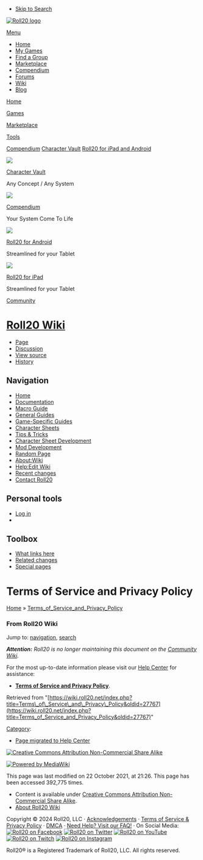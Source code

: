* [Skip to Search](#q)

[![Roll20 logo](https://app.roll20.net/v2/images/roll20-logo.png)](https://roll20.net/)

[Menu](#)

* [Home](https://roll20.net/)
* [My Games](https://app.roll20.net/campaigns/search)
* [Find a Group](https://app.roll20.net/lfg)
* [Marketplace](https://marketplace.roll20.net/)
* [Compendium](https://app.roll20.net/compendium)
* [Forums](https://app.roll20.net/forum)
* [Wiki](https://wiki.roll20.net/)
* [Blog](http://blog.roll20.net/)

[Home](https://app.roll20.net/)

[Games](https://app.roll20.net/lfg)

[Marketplace](https://marketplace.roll20.net/)

[Tools](https://app.roll20.net/vault/)

[Compendium](https://roll20.net/compendium/) [Character Vault](https://app.roll20.net/vault/) [Roll20 for iPad and Android](https://wiki.roll20.net/Roll20_for_iPad_and_Android)

[![](https://roll20.net/images/CharacterVault.png)](https://app.roll20.net/vault/)

[Character Vault](https://app.roll20.net/vault/)

Any Concept / Any System

[![](https://roll20.net/images/Compendium.png)](https://roll20.net/compendium/)

[Compendium](https://roll20.net/compendium/)

Your System Come To Life

[![](https://roll20.net/images/forAndroid.png)](https://play.google.com/store/apps/details?id=net.roll20.playerappandroid&hl=en)

[Roll20 for Android](https://play.google.com/store/apps/details?id=net.roll20.playerappandroid&hl=en)

Streamlined for your Tablet

[![](https://roll20.net/images/foriPad.png)](https://itunes.apple.com/us/app/roll20-for-ipad/id944989026?mt=8)

[Roll20 for iPad](https://itunes.apple.com/us/app/roll20-for-ipad/id944989026?mt=8)

Streamlined for your Tablet

[Community](https://app.roll20.net/forum/)

[Roll20 Wiki](https://wiki.roll20.net/)
=======================================

* [Page](https://wiki.roll20.net/Terms_of_Service_and_Privacy_Policy)
* [Discussion](https://wiki.roll20.net/index.php?title=Talk:Terms_of_Service_and_Privacy_Policy&action=edit&redlink=1)
* [View source](https://wiki.roll20.net/index.php?title=Terms_of_Service_and_Privacy_Policy&action=edit)
* [History](https://wiki.roll20.net/index.php?title=Terms_of_Service_and_Privacy_Policy&action=history)

 

Navigation
----------

* [Home](https://wiki.roll20.net/Main_Page)
* [Documentation](https://wiki.roll20.net/Category:Roll20)
* [Macro Guide](https://wiki.roll20.net/Complete_Guide_to_Macros_%26_Rolls)
* [General Guides](https://wiki.roll20.net/Category:Guides)
* [Game-Specific Guides](https://wiki.roll20.net/Category:Games)
* [Character Sheets](https://wiki.roll20.net/Category:Character_Sheet_Documentation)
* [Tips & Tricks](https://wiki.roll20.net/Category:Tips)
* [Character Sheet Development](https://wiki.roll20.net/Building_Character_Sheets)
* [Mod Development](https://wiki.roll20.net/Mod:Development)
* [Random Page](https://wiki.roll20.net/Special:Random)
* [About:Wiki](https://wiki.roll20.net/About:Community_Wiki)
* [Help:Edit Wiki](https://wiki.roll20.net/Help:Contents)
* [Recent changes](https://wiki.roll20.net/Special:RecentChanges)
* [Contact Roll20](https://wiki.roll20.net/Contact)

Personal tools
--------------

* [Log in](https://wiki.roll20.net/index.php?title=Special:UserLogin&returnto=Terms+of+Service+and+Privacy+Policy)
* 

Toolbox
-------

* [What links here](https://wiki.roll20.net/Special:WhatLinksHere/Terms_of_Service_and_Privacy_Policy)
* [Related changes](https://wiki.roll20.net/Special:RecentChangesLinked/Terms_of_Service_and_Privacy_Policy)
* [Special pages](https://wiki.roll20.net/Special:SpecialPages)

Terms of Service and Privacy Policy
===================================

[Home](http://wiki.roll20.net/) » [Terms\_of\_Service\_and\_Privacy\_Policy](http://wiki.roll20.net/Terms_of_Service_and_Privacy_Policy)

### From Roll20 Wiki

Jump to: [navigation](#column-one), [search](#searchInput)

_**Attention:**_ _Roll20 is no longer maintaining this document on the [Community Wiki](https://wiki.roll20.net/About:Community_Wiki "About:Community Wiki")._

For the most up-to-date information please visit our [Help Center](https://wiki.roll20.net/Help_Center "Help Center") for assistance:

* **[Terms of Service and Privacy Policy](https://help.roll20.net/hc/en-us/articles/360037770793-Terms-of-Service-and-Privacy-Policy)**.

  

Retrieved from "[https://wiki.roll20.net/index.php?title=Terms\_of\_Service\_and\_Privacy\_Policy&oldid=27767](https://wiki.roll20.net/index.php?title=Terms_of_Service_and_Privacy_Policy&oldid=27767)"

[Category](https://wiki.roll20.net/Special:Categories "Special:Categories"):

* [Page migrated to Help Center](https://wiki.roll20.net/Category:Page_migrated_to_Help_Center "Category:Page migrated to Help Center")

[![Creative Commons Attribution Non-Commercial Share Alike](/skins/common/images/cc-by-nc-sa.png)](http://creativecommons.org/licenses/by-nc-sa/3.0/)

[![Powered by MediaWiki](/skins/common/images/poweredby_mediawiki_88x31.png)](https://www.mediawiki.org/)

This page was last modified on 22 October 2021, at 21:26. This page has been accessed 392,775 times.

* Content is available under [Creative Commons Attribution Non-Commercial Share Alike](http://creativecommons.org/licenses/by-nc-sa/3.0/).
* [About Roll20 Wiki](https://wiki.roll20.net/Roll20:About "Roll20:About")

Copyright © 2024 Roll20, LLC ‧ [Acknowledgements](https://wiki.roll20.net/Acknowledgements) ‧ [Terms of Service & Privacy Policy](https://wiki.roll20.net/Terms_of_Service_and_Privacy_Policy) ‧ [DMCA](https://wiki.roll20.net/Terms_of_Service_and_Privacy_Policy#Notification_of_Copyright_Infringement_.28DMCA_Policy.29) ‧ [Need Help? Visit our FAQ!](https://wiki.roll20.net/Customer_Support_FAQ) ‧ On Social Media: [![Roll20 on Facebook](https://roll20.net/v2/images/social-fb.png)](https://www.facebook.com/pages/Roll20/439774126041559) [![Roll20 on Twitter](https://roll20.net/v2/images/social-twitter.png)](https://twitter.com/roll20app) [![Roll20 on YouTube](https://roll20.net/v2/images/social-youtube.png)](https://www.youtube.com/user/MsRoll20) [![Roll20 on Twitch](https://roll20.net/v2/images/social-twitch.png)](http://twitch.tv/roll20app) [![Roll20 on Instagram](https://roll20.net/v2/images/social-instagram.png)](http://www.instagram.com/roll20app/)

Roll20® is a Registered Trademark of Roll20, LLC. All rights reserved.